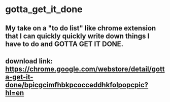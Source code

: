 # gotta_get_it_done
## My take on a "to do list" like chrome extension that I can quickly quickly write down things I have to do and GOTTA GET IT DONE. 
## download link: https://chrome.google.com/webstore/detail/gotta-get-it-done/bpicgcimfhbkpcocceddhkfolpopcpic?hl=en
